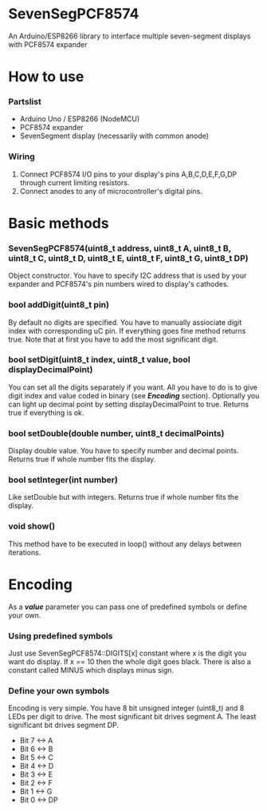 # SevenSegPCF8574
An Arduino/ESP8266 library to interface multiple seven-segment displays with PCF8574 expander

# How to use
### Partslist
* Arduino Uno / ESP8266 (NodeMCU)
* PCF8574 expander
* SevenSegment display (necessarily with common anode)

### Wiring
1. Connect PCF8574 I/O pins to your display's pins A,B,C,D,E,F,G,DP through current limiting resistors.
2. Connect anodes to any of microcontroller's digital pins.

# Basic methods
### SevenSegPCF8574(uint8_t address, uint8_t A, uint8_t B, uint8_t C, uint8_t D, uint8_t E, uint8_t F, uint8_t G, uint8_t DP)
Object constructor. You have to specify I2C address that is used by your expander and PCF8574's pin numbers wired to display's cathodes.

### bool addDigit(uint8_t pin)
By default no digits are specified. You have to manually assiociate digit index with corresponding uC pin. If everything goes fine method returns true. Note that at first you have to add the most significant digit.

### bool setDigit(uint8_t index, uint8_t value, bool displayDecimalPoint)
You can set all the digits separately if you want. All you have to do is to give digit index and value coded in binary (see ***Encoding*** section). Optionally you can light up decimal point by setting displayDecimalPoint to true.
Returns true if everything is ok.

### bool setDouble(double number, uint8_t decimalPoints)
Display double value. You have to specify number and decimal points. Returns true if whole number fits the display.

### bool setInteger(int number)
Like setDouble but with integers. Returns true if whole number fits the display.

### void show()
This method have to be executed in loop() without any delays between iterations.

# Encoding
As a ***value*** parameter you can pass one of predefined symbols or define your own.

### Using predefined symbols
Just use SevenSegPCF8574::DIGITS[x] constant where x is the digit you want do display. If x == 10 then the whole digit goes black.
There is also a constant called MINUS which displays minus sign.

### Define your own symbols
Encoding is very simple. You have 8 bit unsigned integer (uint8_t) and 8 LEDs per digit to drive.
The most significant bit drives segment A. The least significant bit drives segment DP.
* Bit 7 <-> A
* Bit 6 <-> B
* Bit 5 <-> C
* Bit 4 <-> D
* Bit 3 <-> E
* Bit 2 <-> F
* Bit 1 <-> G
* Bit 0 <-> DP
